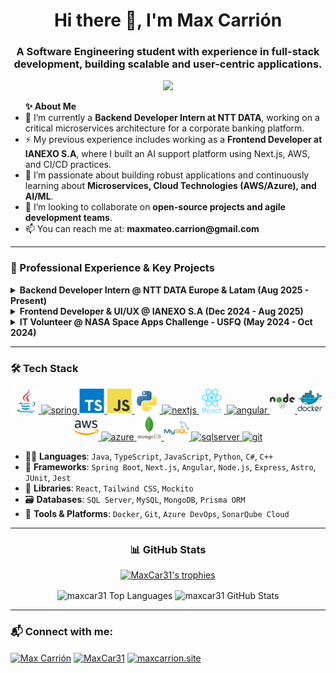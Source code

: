 <h1 align="center">Hi there 👋, I'm Max Carrión</h1>
<h3 align="center">A Software Engineering student with experience in full-stack development, building scalable and user-centric applications.</h3>

<p align="center">
  <img src="https://readme-typing-svg.herokuapp.com?color=%2336BCF7&size=25&center=true&vCenter=true&lines=Software+Engineering+Student;Backend+Developer+(Java/Spring+Boot);Frontend+Developer+(Next.js/React);Cloud+&+DevOps+Enthusiast" />
</p>

<div id="user-content-toc">
  <ul>
    <summary><strong>✨ About Me</strong></summary>
    <li>🔭 I’m currently a <strong>Backend Developer Intern at NTT DATA</strong>, working on a critical microservices architecture for a corporate banking platform.</li>
    <li>⚡ My previous experience includes working as a <strong>Frontend Developer at IANEXO S.A</strong>, where I built an AI support platform using Next.js, AWS, and CI/CD practices.</li>
    <li>🌱 I’m passionate about building robust applications and continuously learning about <strong>Microservices, Cloud Technologies (AWS/Azure), and AI/ML</strong>.</li>
    <li>👯 I’m looking to collaborate on <strong>open-source projects and agile development teams</strong>.</li>
    <li>📫 You can reach me at: <strong>maxmateo.carrion@gmail.com</strong></li>
  </ul>
</div>

---

<h3 align="left">🚀 Professional Experience & Key Projects</h3>

<details>
<summary><strong>Backend Developer Intern @ NTT DATA Europe & Latam (Aug 2025 - Present)</strong></summary>
<ul>
  <li>Analyzed production incidents and conducted Root Cause Analysis (RCA) on a critical microservices architecture using <strong>Java/Spring Boot</strong> and <strong>Hexagonal Architecture</strong>.</li>
  <li>Validated <strong>Kubernetes</strong> configurations, analyzed logs, and collaborated with technical and business teams to accelerate bug resolution.</li>
</ul>
</details>

<details>
<summary><strong>Frontend Developer & UI/UX @ IANEXO S.A (Dec 2024 - Aug 2025)</strong></summary>
<ul>
  <li>Developed a modern UI/UX for an AI support platform with an advisor dashboard using <strong>Next.js, React, TailwindCSS, and Recharts</strong>.</li>
  <li>Managed the full CI/CD pipeline in <strong>AWS</strong> with <strong>Docker</strong> and <strong>GitHub Actions</strong>, applying SOLID, TDD, and SonarQube analysis to ensure high-quality code.</li>
</ul>
</details>

<details>
<summary><strong>IT Volunteer @ NASA Space Apps Challenge - USFQ (May 2024 - Oct 2024)</strong></summary>
<ul>
  <li>Co-developed a web application with <strong>Astro</strong> for student registration and automated personalized emails for over 900 participants using scripts.</li>
</ul>
</details>

---

<h3 align="left">🛠️ Tech Stack</h3>

<p align="center">
  <a href="https://www.java.com" target="_blank"> <img src="https://raw.githubusercontent.com/devicons/devicon/master/icons/java/java-original.svg" alt="java" width="40" height="40"/> </a>
  <a href="https://spring.io/" target="_blank"> <img src="https://www.vectorlogo.zone/logos/springio/springio-icon.svg" alt="spring" width="40" height="40"/> </a>
  <a href="https://www.typescriptlang.org/" target="_blank"> <img src="https://raw.githubusercontent.com/devicons/devicon/master/icons/typescript/typescript-original.svg" alt="typescript" width="40" height="40"/> </a>
  <a href="https://www.javascript.com/" target="_blank"> <img src="https://raw.githubusercontent.com/devicons/devicon/master/icons/javascript/javascript-original.svg" alt="javascript" width="40" height="40"/> </a>
  <a href="https://www.python.org" target="_blank"> <img src="https://raw.githubusercontent.com/devicons/devicon/master/icons/python/python-original.svg" alt="python" width="40" height="40"/> </a>
  <a href="https://nextjs.org/" target="_blank"> <img src="https://cdn.worldvectorlogo.com/logos/next-js.svg" alt="nextjs" width="40" height="40"/> </a>
  <a href="https://reactjs.org/" target="_blank"> <img src="https://raw.githubusercontent.com/devicons/devicon/master/icons/react/react-original-wordmark.svg" alt="react" width="40" height="40"/> </a>
  <a href="https://angular.io" target="_blank"> <img src="https://angular.io/assets/images/logos/angular/angular.svg" alt="angular" width="40" height="40"/> </a>
  <a href="https://nodejs.org" target="_blank"> <img src="https://raw.githubusercontent.com/devicons/devicon/master/icons/nodejs/nodejs-original-wordmark.svg" alt="nodejs" width="40" height="40"/> </a>
  <a href="https://www.docker.com/" target="_blank"> <img src="https://raw.githubusercontent.com/devicons/devicon/master/icons/docker/docker-original-wordmark.svg" alt="docker" width="40" height="40"/> </a>
  <a href="https://aws.amazon.com" target="_blank"> <img src="https://raw.githubusercontent.com/devicons/devicon/master/icons/amazonwebservices/amazonwebservices-original-wordmark.svg" alt="aws" width="40" height="40"/> </a>
  <a href="https://azure.microsoft.com/en-in/" target="_blank"> <img src="https://www.vectorlogo.zone/logos/microsoft_azure/microsoft_azure-icon.svg" alt="azure" width="40" height="40"/> </a>
  <a href="https://www.mongodb.com/" target="_blank"> <img src="https://raw.githubusercontent.com/devicons/devicon/master/icons/mongodb/mongodb-original-wordmark.svg" alt="mongodb" width="40" height="40"/> </a>
  <a href="https://www.mysql.com/" target="_blank"> <img src="https://raw.githubusercontent.com/devicons/devicon/master/icons/mysql/mysql-original-wordmark.svg" alt="mysql" width="40" height="40"/> </a>
  <a href="https://www.microsoft.com/en-us/sql-server" target="_blank"> <img src="https://www.svgrepo.com/show/303229/microsoft-sql-server-logo.svg" alt="sqlserver" width="40" height="40"/> </a>
  <a href="https://git-scm.com/" target="_blank"> <img src="https://www.vectorlogo.zone/logos/git-scm/git-scm-icon.svg" alt="git" width="40" height="40"/> </a>
</p>

- 👨‍💻 **Languages**: `Java`, `TypeScript`, `JavaScript`, `Python`, `C#`, `C++`
- 🔧 **Frameworks**: `Spring Boot`, `Next.js`, `Angular`, `Node.js`, `Express`, `Astro`, `JUnit`, `Jest`
- 🎨 **Libraries**: `React`, `Tailwind CSS`, `Mockito`
- 🗃️ **Databases**: `SQL Server`, `MySQL`, `MongoDB`, `Prisma ORM`
- 🚀 **Tools & Platforms**: `Docker`, `Git`, `Azure DevOps`, `SonarQube Cloud`

---

<h3 align="center">📊 GitHub Stats</h3>

<p align="center">
  <a href="https://github.com/ryo-ma/github-profile-trophy">
    <img src="https://github-profile-trophy.vercel.app/?username=MaxCar31&theme=monokai&no-frame=true&margin-w=15&margin-h=15" alt="MaxCar31's trophies" />
  </a>
</p>
<p align="center">
  <img align="center" src="https://github-readme-stats.vercel.app/api/top-langs?username=maxcar31&show_icons=true&locale=en&layout=compact&theme=monokai" alt="maxcar31 Top Languages" />
  <img align="center" src="https://github-readme-stats.vercel.app/api?username=maxcar31&show_icons=true&locale=en&theme=monokai" alt="maxcar31 GitHub Stats" />
</p>

---

<h3 align="left">📬 Connect with me:</h3>
<p align="left">
  <a href="https://linkedin.com/in/Max-Carri%C3%B3n" target="blank"><img align="center" src="https://raw.githubusercontent.com/rahuldkjain/github-profile-readme-generator/master/src/images/icons/Social/linked-in-alt.svg" alt="Max Carrión" height="30" width="40" /></a>
  <a href="https://github.com/MaxCar31" target="blank"><img align="center" src="https://raw.githubusercontent.com/rahuldkjain/github-profile-readme-generator/master/src/images/icons/Social/github.svg" alt="MaxCar31" height="30" width="40" /></a>
  <a href="https://maxcarrion.site" target="blank"><img align="center" src="https://raw.githubusercontent.com/rahuldkjain/github-profile-readme-generator/master/src/images/icons/Social/link.svg" alt="maxcarrion.site" height="30" width="40" /></a>
</p>
